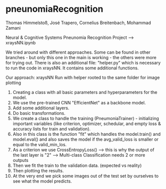 # pneunomiaRecognition
Thomas Himmelstoß, José Trapero, Cornelius Breitenbach, Mohammad Zamani 

Neural & Cognitive Systems Pneunomia Recognition Project --> xraysNN.ipynb

We tried around with different approaches.
Some can be found in other branches - but only this one in the main is working - the others were more for trying out.
There is also an additional file: "helper.py" which is necessary to run the code in xraysNN. It contains some additional functions.

Our approach: xraysNN
Run with helper rooted to the same folder for image plotting

1. Creating a class with all basic parameters and hyperparameters for the model.
2. We use the pre-trained CNN "EfficientNet" as a backbone model.
3. Add some additional layers.
4. Do basic transformations.
5. We create a class to handle the training (PneumoniaTrainer) - initializing important variables (like criterion, optimizer, schedular, and empty loss & accuracy lists for train and validation).
6. Also in this class is the function "fit" which handles the model.train() and model.eval() and also saves the model if the avg_valid_loss is smaller or equal to the valid_min_los.
7. As a criterion we use CrossEntropyLoss() --> this is why the output of the last layer is "2" --> Multi-class Classification needs 2 or more outputs
8. Then we fit the train to the validation data. (expected vs reality)
9. Then plotting the results.
10. At the very end we pick some images out of the test set by ourselves to see what the model predicts.
